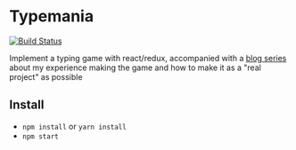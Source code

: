 # Typemania

[![Build Status](https://travis-ci.org/nadeemkhedr/typemania.svg?branch=master)](https://travis-ci.org/nadeemkhedr/typemania)

Implement a typing game with react/redux, accompanied with a [blog series](http://nadeemkhedr.com/making-a-game-with-react-and-redux-getting-started/) about my experience making the game and how to make it as a "real project" as possible

## Install

- `npm install` or `yarn install`
- `npm start`
